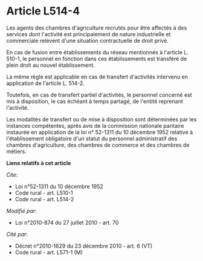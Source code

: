 # Article L514-4

Les agents des chambres d'agriculture recrutés pour être affectés à des services dont l'activité est principalement de nature
industrielle et commerciale relèvent d'une situation contractuelle de droit privé. 

En cas de fusion entre établissements du réseau mentionnés à l'article L. 510-1, le personnel en fonction dans ces
établissements est transféré de plein droit au nouvel établissement. 

La même règle est applicable en cas de transfert d'activités intervenu en application de l'article L. 514-2. 

Toutefois, en cas de transfert partiel d'activités, le personnel concerné est mis à disposition, le cas échéant à temps
partagé, de l'entité reprenant l'activité. 

Les modalités de transfert ou de mise à disposition sont déterminées par les instances compétentes, après avis de la
commission nationale paritaire instaurée en application de la loi n° 52-1311 du 10 décembre 1952 relative à l'établissement
obligatoire d'un statut du personnel administratif des chambres d'agriculture, des chambres de commerce et des chambres de
métiers.

**Liens relatifs à cet article**

_Cite_:

  - Loi n°52-1311 du 10 décembre 1952
  - Code rural - art. L510-1
  - Code rural - art. L514-2

_Modifié par_:

  - Loi n°2010-874 du 27 juillet 2010 - art. 70

_Cité par_:

  - Décret n°2010-1629 du 23 décembre 2010 - art. 6 (VT)
  - Code rural - art. L571-1 (M)
